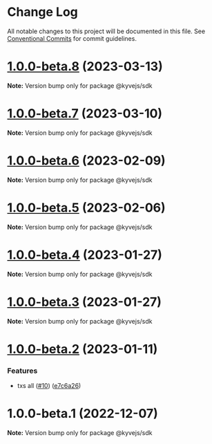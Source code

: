 # Change Log

All notable changes to this project will be documented in this file.
See [Conventional Commits](https://conventionalcommits.org) for commit guidelines.

# [1.0.0-beta.8](https://github.com/KYVENetwork/kyvejs/compare/@kyvejs/sdk@1.0.0-beta.7...@kyvejs/sdk@1.0.0-beta.8) (2023-03-13)

**Note:** Version bump only for package @kyvejs/sdk

# [1.0.0-beta.7](https://github.com/KYVENetwork/kyvejs/compare/@kyvejs/sdk@1.0.0-beta.6...@kyvejs/sdk@1.0.0-beta.7) (2023-03-10)

**Note:** Version bump only for package @kyvejs/sdk

# [1.0.0-beta.6](https://github.com/KYVENetwork/kyvejs/compare/@kyvejs/sdk@1.0.0-beta.5...@kyvejs/sdk@1.0.0-beta.6) (2023-02-09)

**Note:** Version bump only for package @kyvejs/sdk

# [1.0.0-beta.5](https://github.com/KYVENetwork/kyvejs/compare/@kyvejs/sdk@1.0.0-beta.4...@kyvejs/sdk@1.0.0-beta.5) (2023-02-06)

**Note:** Version bump only for package @kyvejs/sdk

# [1.0.0-beta.4](https://github.com/KYVENetwork/kyvejs/compare/@kyvejs/sdk@1.0.0-beta.3...@kyvejs/sdk@1.0.0-beta.4) (2023-01-27)

**Note:** Version bump only for package @kyvejs/sdk

# [1.0.0-beta.3](https://github.com/KYVENetwork/kyvejs/compare/@kyvejs/sdk@1.0.0-beta.2...@kyvejs/sdk@1.0.0-beta.3) (2023-01-27)

**Note:** Version bump only for package @kyvejs/sdk

# [1.0.0-beta.2](https://github.com/KYVENetwork/kyvejs/compare/@kyvejs/sdk@1.0.0-beta.1...@kyvejs/sdk@1.0.0-beta.2) (2023-01-11)

### Features

- txs all ([#10](https://github.com/KYVENetwork/kyvejs/issues/10)) ([e7c6a26](https://github.com/KYVENetwork/kyvejs/commit/e7c6a26bfd21a9193fee46b4e137f7998d46fcfd))

# 1.0.0-beta.1 (2022-12-07)

**Note:** Version bump only for package @kyvejs/sdk
